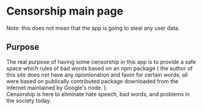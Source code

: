 # Censorship main page
Note: this does not mean that the app is going to steal any user
data. 
## Purpose
The real purpose of having some censorship in this app is to provide 
a safe space which rules of bad words based on an npm package (
the author of this site does not have any opionionation and favor
for certain words, all were based on publically contributed 
package downloaded from the internet maintained by Google's node.
). \
Censorship is here to eliminate hate speech, bad words, and problems 
in the society today. 